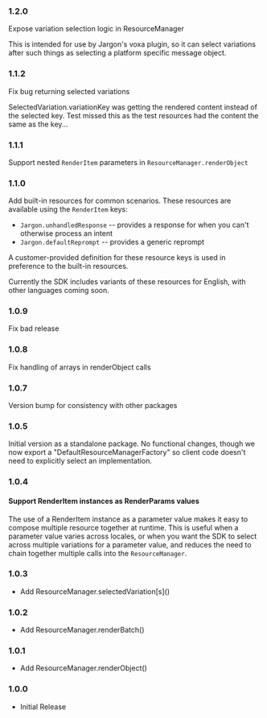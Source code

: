 ### 1.2.0
Expose variation selection logic in ResourceManager

This is intended for use by Jargon's voxa plugin, so it can select
variations after such things as selecting a platform specific message
object.

### 1.1.2
Fix bug returning selected variations

SelectedVariation.variationKey was getting the rendered content instead
of the selected key. Test missed this as the test resources had the content
the same as the key...

### 1.1.1
Support nested `RenderItem` parameters in `ResourceManager.renderObject`

### 1.1.0
Add built-in resources for common scenarios. These resources are available using the `RenderItem` keys:
* `Jargon.unhandledResponse` -- provides a response for when you can't otherwise process an intent
* `Jargon.defaultReprompt` -- provides a generic reprompt

A customer-provided definition for these resource keys is used in preference to the built-in resources.

Currently the SDK includes variants of these resources for English, with other languages coming soon.

### 1.0.9
Fix bad release

### 1.0.8
Fix handling of arrays in renderObject calls

### 1.0.7
Version bump for consistency with other packages

### 1.0.5
Initial version as a standalone package. No functional changes, though we now export
a "DefaultResourceManagerFactory" so client code doesn't need to explicitly select
an implementation.

### 1.0.4
#### Support RenderItem instances as RenderParams values

The use of a RenderItem instance as a parameter value makes it easy to compose multiple
resource together at runtime. This is useful when a parameter value varies across locales,
or when you want the SDK to select across multiple variations for a parameter value, and reduces
the need to chain together multiple calls into the `ResourceManager`.

### 1.0.3
* Add ResourceManager.selectedVariation\[s\]()
### 1.0.2
* Add ResourceManager.renderBatch()
### 1.0.1
* Add ResourceManager.renderObject()
### 1.0.0
* Initial Release